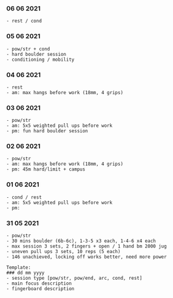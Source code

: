 ### 06 06 2021
```
- rest / cond
```

### 05 06 2021
```
- pow/str + cond
- hard boulder session
- conditioning / mobility
```

### 04 06 2021
```
- rest
- am: max hangs before work (18mm, 4 grips)
```

### 03 06 2021
```
- pow/str
- am: 5x5 weighted pull ups before work
- pm: fun hard boulder session
```

### 02 06 2021
```
- pow/str
- am: max hangs before work (18mm, 4 grips)
- pm: 45m hard/limit + campus
```

### 01 06 2021
```
- cond / rest
- am: 5x5 weighted pull ups before work
- pm: 
```

### 31 05 2021
```
- pow/str
- 30 mins boulder (6b-6c), 1-3-5 x3 each, 1-4-6 x4 each
- max session 3 sets, 2 fingers + open / 1 hand bm 2000 jug
- uneven pull ups 3 sets, 10 reps (5 each)
- 146 unachieved, locking off works better, need more power
```


```
Template:
### dd mm yyyy
- session type [pow/str, pow/end, arc, cond, rest]
- main focus description
- fingerboard description
```
